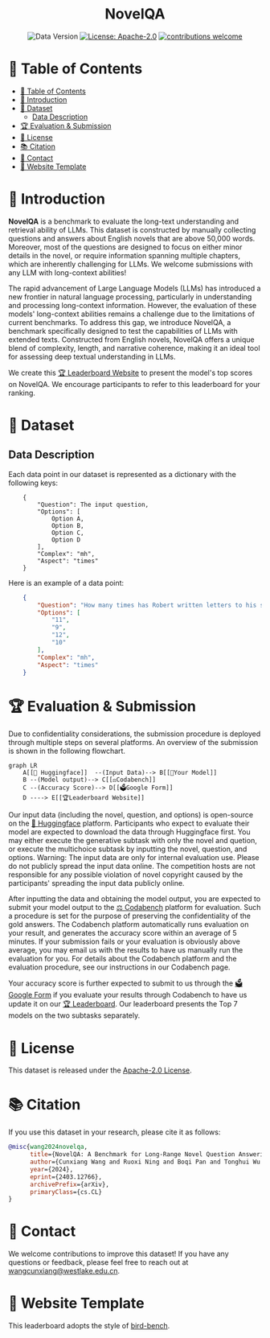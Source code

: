 <div align="center">
  <h1> NovelQA </h1>
  
  ![Data Version](https://img.shields.io/badge/Data%20Version-1.0.0-blue.svg?style=for-the-badge&logo=appveyor)
  [![License: Apache-2.0](https://img.shields.io/crates/l/Ap?style=for-the-badge)](https://opensource.org/licenses/Apache-2.0)
  [![contributions welcome](https://img.shields.io/badge/contributions-welcome-brightgreen.svg?style=for-the-badge)](https://github.com/NovelQA/novelqa.github.io/issues)
</div>

# 📌 Table of Contents
- [📌 Table of Contents](#-table-of-contents)
- [🚀 Introduction](#-introduction)
- [📝 Dataset](#-dataset)
  - [Data Description](#data-description)
- [🏆 Evaluation \& Submission](#-evaluation--submission)
- [📜 License](#-license)
- [📚 Citation](#-citation)
- [📮 Contact](#-contact)
- [🎨 Website Template](#-website-template)
  
# 🚀 Introduction

  **NovelQA** is a benchmark to evaluate the long-text understanding and retrieval ability of LLMs. This dataset is constructed by manually collecting questions and answers about English novels that are above 50,000 words. Moreover, most of the questions are designed to focus on either minor details in the novel, or require information spanning multiple chapters, which are inherently challenging for LLMs. We welcome submissions with any LLM with long-context abilities!

  The rapid advancement of Large Language Models (LLMs) has introduced a new frontier in natural language processing, particularly in understanding and processing long-context information. However, the evaluation of these models' long-context abilities remains a challenge due to the limitations of current benchmarks. To address this gap, we introduce NovelQA, a benchmark specifically designed to test the capabilities of LLMs with extended texts. Constructed from English novels, NovelQA offers a unique blend of complexity, length, and narrative coherence, making it an ideal tool for assessing deep textual understanding in LLMs. 

  We create this [🏆 Leaderboard Website](https://novelqa.github.io/) to present the model's top scores on NovelQA. We encourage participants to refer to this leaderboard for your ranking.


# 📝 Dataset
  ## Data Description

  Each data point in our dataset is represented as a dictionary with the following keys:
```
    {
        "Question": The input question,
        "Options": [
            Option A,
            Option B,
            Option C,
            Option D
        ],
        "Complex": "mh",
        "Aspect": "times"
    }
```
  Here is an example of a data point:
```json
    {
        "Question": "How many times has Robert written letters to his sister?",
        "Options": [
            "11",
            "9",
            "12",
            "10"
        ],
        "Complex": "mh",
        "Aspect": "times"
    }
```
 
# 🏆 Evaluation & Submission

  Due to confidentiality considerations, the submission procedure is deployed through multiple steps on several platforms. An overview of the submission is shown in the following flowchart.

```mermaid
graph LR
    A[[🤗 Huggingface]]  --(Input Data)--> B[[🤖Your Model]]
    B --(Model output)--> C[[⚖️Codabench]]
    C --(Accuracy Score)--> D[[🗳️Google Form]]
    D ----> E[[🏆Leaderboard Website]]
```

  Our input data (including the novel, question, and options) is open-source on the [🤗 Huggingface](https://huggingface.co/datasets/NovelQA/NovelQA) platform. Participants who expect to evaluate their model are expected to download the data through Huggingface first. You may either execute the generative subtask with only the novel and quetion, or execute the multichoice subtask by inputting the novel, question, and options. Warning: The input data are only for internal evaluation use. Please do not publicly spread the input data online. The competition hosts are not responsible for any possible violation of novel copyright caused by the participants' spreading the input data publicly online.

  After inputting the data and obtaining the model output, you are expected to submit your model output to the [⚖️ Codabench](https://www.codabench.org/competitions/2727/#/participate-tab) platform for evaluation. Such a procedure is set for the purpose of preserving the confidentiality of the gold answers. The Codabench platform automatically runs evaluation on your result, and generates the accuracy score within an average of 5 minutes. If your submission fails or your evaluation is obviously above average, you may email us with the results to have us manually run the evaluation for you. For details about the Codabench platform and the evaluation procedure, see our instructions in our Codabench page.

  Your accuracy score is further expected to submit to us through the [🗳️ Google Form](https://docs.google.com/forms/d/e/1FAIpQLSdGneRm_Cna6sigDaugGEToVDjlAR0cogAI105fZa4dvILbnA/viewform?usp=sf_link) if you evaluate your results through Codabench to have us update it on our [🏆 Leaderboard](https://novelqa.github.io/). Our leaderboard presents the Top 7 models on the two subtasks separately.

# 📜 License

This dataset is released under the [Apache-2.0 License](LICENSE).

# 📚 Citation

If you use this dataset in your research, please cite it as follows:
```bibtex
@misc{wang2024novelqa,
      title={NovelQA: A Benchmark for Long-Range Novel Question Answering}, 
      author={Cunxiang Wang and Ruoxi Ning and Boqi Pan and Tonghui Wu and Qipeng Guo and Cheng Deng and Guangsheng Bao and Qian Wang and Yue Zhang},
      year={2024},
      eprint={2403.12766},
      archivePrefix={arXiv},
      primaryClass={cs.CL}
}
```
# 📮 Contact
We welcome contributions to improve this dataset! 
If you have any questions or feedback, please feel free to reach out at wangcunxiang@westlake.edu.cn.

# 🎨 Website Template

This leaderboard adopts the style of [bird-bench](https://github.com/bird-bench/bird-bench.github.io).
